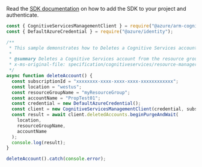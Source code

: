 Read the [SDK documentation](https://github.com/Azure/azure-sdk-for-js/blob/%40azure%2Farm-cognitiveservices_7.1.0/sdk/cognitiveservices/arm-cognitiveservices/README.md) on how to add the SDK to your project and authenticate.

```javascript
const { CognitiveServicesManagementClient } = require("@azure/arm-cognitiveservices");
const { DefaultAzureCredential } = require("@azure/identity");

/**
 * This sample demonstrates how to Deletes a Cognitive Services account from the resource group.
 *
 * @summary Deletes a Cognitive Services account from the resource group.
 * x-ms-original-file: specification/cognitiveservices/resource-manager/Microsoft.CognitiveServices/stable/2022-03-01/examples/PurgeDeletedAccount.json
 */
async function deleteAccount() {
  const subscriptionId = "xxxxxxxx-xxxx-xxxx-xxxx-xxxxxxxxxxxx";
  const location = "westus";
  const resourceGroupName = "myResourceGroup";
  const accountName = "PropTest01";
  const credential = new DefaultAzureCredential();
  const client = new CognitiveServicesManagementClient(credential, subscriptionId);
  const result = await client.deletedAccounts.beginPurgeAndWait(
    location,
    resourceGroupName,
    accountName
  );
  console.log(result);
}

deleteAccount().catch(console.error);
```
